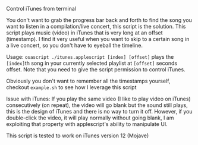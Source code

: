 Control iTunes from terminal

You don't want to grab the progress bar back and forth to find the song you want to listen in a compilation/live concert, this script is the solution.
This script plays music (video) in iTunes that is very long at an offset (timestamp). I find it very useful when you want to skip to a certain song in a live concert, so you don't have to eyeball the timeline.

Usage:
`osascript ./itunes.applescript [index] [offset]` plays the `[index]`th song in your currently selected playlist at `[offset]` seconds offset. Note that you need to give the script permission to control iTunes.

Obviously you don't want to remember all the timestamps yourself, checkout `example.sh` to see how I leverage this script

Issue with iTunes:
If you play the same video (I like to play video on iTunes) consecutively (on repeat), the video will go blank but the sound still plays, this is the design of iTunes and there is no way to turn it off. However, if you double-click the video, it will play normally without going blank, I am exploiting that property with applescript's ability to manipulate UI.

This script is tested to work on iTunes version 12 (Mojave)